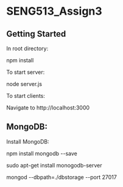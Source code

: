 # SENG513_Assign3

## Getting Started

In root directory:

  npm install

To start server:

  node server.js

To start clients:

  Navigate to http://localhost:3000

## MongoDB:

Install MongoDB:

  npm install mongodb --save
  
  sudo apt-get install monogodb-server
  
  mongod --dbpath=./dbstorage --port 27017
  
